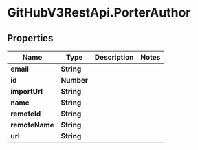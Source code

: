 # GitHubV3RestApi.PorterAuthor

## Properties

Name | Type | Description | Notes
------------ | ------------- | ------------- | -------------
**email** | **String** |  | 
**id** | **Number** |  | 
**importUrl** | **String** |  | 
**name** | **String** |  | 
**remoteId** | **String** |  | 
**remoteName** | **String** |  | 
**url** | **String** |  | 


